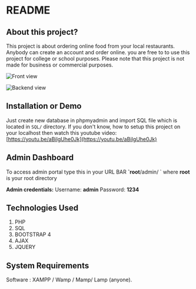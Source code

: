 # README

## About this project?

This project is about ordering online food from your local restaurants. Anybody can create an account and order online. you are free to to use this project for college or school purposes. Please note that this project is not made for business or commercial purposes.

![Front view](.gitbook/assets/1.png)

![Backend view](.gitbook/assets/2.png)

## Installation or Demo

Just create new database in phpmyadmin and import SQL file which is located in `SQL/` directory. If you don't know, how to setup this project on your localhost then watch this youtube video: [https://youtu.be/aBiIgUhe0Jk](https://youtu.be/aBiIgUhe0Jk)

## Admin Dashboard

To access admin portal type this in your URL BAR **\`root**/admin/ \`  where **root** is your root directory

 **Admin credentials:** Username: **admin** Password: **1234**

## Technologies Used

1. PHP
2. SQL
3. BOOTSTRAP 4
4. AJAX
5. JQUERY

## System Requirements

Software : XAMPP / Wamp / Mamp/ Lamp \(anyone\).

